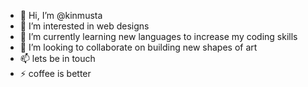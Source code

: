- 👋 Hi, I’m @kinmusta
- 👀 I’m interested in web designs 
- 🌱 I’m currently learning new languages to increase my coding skills
- 💞️ I’m looking to collaborate on building new shapes of art
- 📫 lets be in touch 
- ⚡ coffee is better

<!---
kinmusta/kinmusta is a ✨ special ✨ repository because its `README.md` (this file) appears on your GitHub profile.
You can click the Preview link to take a look at your changes.
--->
